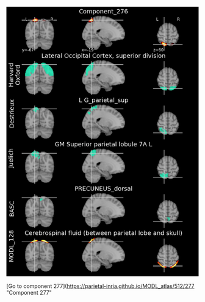 


![276](preliminary/276.jpg "Component 276")

[Go to component 277](https://parietal-inria.github.io/MODL_atlas/512/277 "Component 277"